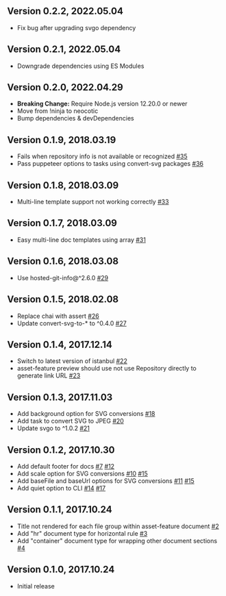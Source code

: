 ## Version 0.2.2, 2022.05.04

* Fix bug after upgrading svgo dependency

## Version 0.2.1, 2022.05.04

* Downgrade dependencies using ES Modules

## Version 0.2.0, 2022.04.29

* **Breaking Change:** Require Node.js version 12.20.0 or newer
* Move from !ninja to neocotic
* Bump dependencies & devDependencies

## Version 0.1.9, 2018.03.19

* Fails when repository info is not available or recognized [#35](https://github.com/neocotic/brander/issues/35)
* Pass puppeteer options to tasks using convert-svg packages [#36](https://github.com/neocotic/brander/issues/36)

## Version 0.1.8, 2018.03.09

* Multi-line template support not working correctly [#33](https://github.com/neocotic/brander/issues/33)

## Version 0.1.7, 2018.03.09

* Easy multi-line doc templates using array [#31](https://github.com/neocotic/brander/issues/31)

## Version 0.1.6, 2018.03.08

* Use hosted-git-info@^2.6.0 [#29](https://github.com/neocotic/brander/issues/29)

## Version 0.1.5, 2018.02.08

* Replace chai with assert [#26](https://github.com/neocotic/brander/issues/26)
* Update convert-svg-to-* to ^0.4.0 [#27](https://github.com/neocotic/brander/issues/27)

## Version 0.1.4, 2017.12.14

* Switch to latest version of istanbul [#22](https://github.com/neocotic/brander/issues/22)
* asset-feature preview should use not use Repository directly to generate link URL [#23](https://github.com/neocotic/brander/issues/23)

## Version 0.1.3, 2017.11.03

* Add background option for SVG conversions [#18](https://github.com/neocotic/brander/issues/18)
* Add task to convert SVG to JPEG [#20](https://github.com/neocotic/brander/issues/20)
* Update svgo to ^1.0.2 [#21](https://github.com/neocotic/brander/issues/21)

## Version 0.1.2, 2017.10.30

* Add default footer for docs [#7](https://github.com/neocotic/brander/issues/7) [#12](https://github.com/neocotic/brander/issues/12)
* Add scale option for SVG conversions [#10](https://github.com/neocotic/brander/issues/10) [#15](https://github.com/neocotic/brander/issues/15)
* Add baseFile and baseUrl options for SVG conversions [#11](https://github.com/neocotic/brander/issues/11) [#15](https://github.com/neocotic/brander/issues/15)
* Add quiet option to CLI [#14](https://github.com/neocotic/brander/issues/14) [#17](https://github.com/neocotic/brander/issues/17)

## Version 0.1.1, 2017.10.24

* Title not rendered for each file group within asset-feature document [#2](https://github.com/neocotic/brander/issues/2)
* Add "hr" document type for horizontal rule [#3](https://github.com/neocotic/brander/issues/3)
* Add "container" document type for wrapping other document sections [#4](https://github.com/neocotic/brander/issues/4)

## Version 0.1.0, 2017.10.24

* Initial release
